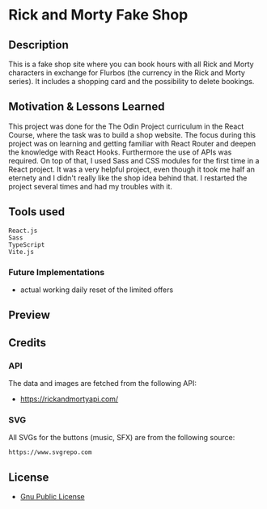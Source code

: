 # Rick and Morty Fake Shop

## Description

This is a fake shop site where you can book hours with all Rick and Morty characters in exchange for Flurbos (the currency in the Rick and Morty series). It includes a shopping card and the possibility to delete bookings.

## Motivation & Lessons Learned

This project was done for the The Odin Project curriculum in the React Course, where the task was to build a shop website. The focus during this project was on learning and getting familiar with React Router and deepen the knowledge with React Hooks. Furthermore the use of APIs was required. On top of that, I used Sass and CSS modules for the first time in a React project. It was a very helpful project, even though it took me half an eternety and I didn't really like the shop idea behind that. I restarted the project several times and had my troubles with it.

## Tools used

    React.js
    Sass
    TypeScript
    Vite.js

### Future Implementations

- actual working daily reset of the limited offers

## Preview

## Credits

### API

The data and images are fetched from the following API:

- https://rickandmortyapi.com/

### SVG

All SVGs for the buttons (music, SFX) are from the following source:

    https://www.svgrepo.com

## License

- [Gnu Public License](https://choosealicense.com/licenses/gpl-3.0/)
